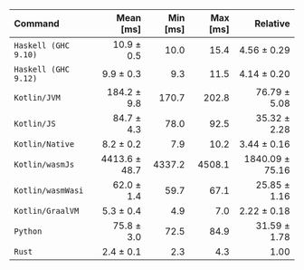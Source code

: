 | Command | Mean [ms] | Min [ms] | Max [ms] | Relative |
|:---|---:|---:|---:|---:|
| `Haskell (GHC 9.10)` | 10.9 ± 0.5 | 10.0 | 15.4 | 4.56 ± 0.29 |
| `Haskell (GHC 9.12)` | 9.9 ± 0.3 | 9.3 | 11.5 | 4.14 ± 0.20 |
| `Kotlin/JVM` | 184.2 ± 9.8 | 170.7 | 202.8 | 76.79 ± 5.08 |
| `Kotlin/JS` | 84.7 ± 4.3 | 78.0 | 92.5 | 35.32 ± 2.28 |
| `Kotlin/Native` | 8.2 ± 0.2 | 7.9 | 10.2 | 3.44 ± 0.16 |
| `Kotlin/wasmJs` | 4413.6 ± 48.7 | 4337.2 | 4508.1 | 1840.09 ± 75.16 |
| `Kotlin/wasmWasi` | 62.0 ± 1.4 | 59.7 | 67.1 | 25.85 ± 1.16 |
| `Kotlin/GraalVM` | 5.3 ± 0.4 | 4.9 | 7.0 | 2.22 ± 0.18 |
| `Python` | 75.8 ± 3.0 | 72.5 | 84.9 | 31.59 ± 1.78 |
| `Rust` | 2.4 ± 0.1 | 2.3 | 4.3 | 1.00 |
